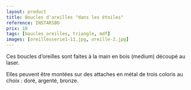 ```yaml
---
layout: product
title: Boucles d'oreilles "dans les étoiles"
reference: INSTARSBO
prix: 18
tags: [boucles_oreilles, triangle, mdf]
images: [oreillesserie1-11.jpg, oreille-2.jpg]
---
```

Ces boucles d’oreilles sont faites à la main en bois (medium) découpé au laser.

Elles peuvent être montées sur des attaches en métal de trois coloris au choix : doré, argenté, bronze.